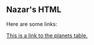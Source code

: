 <!DOCTYPE html>
<html>
<body>

<h2>Nazar's HTML</h2>
<p>Here are some links:</p>

<a href="planets.html" title="Planets">This is a link to the planets table.</a>

</body>
</html>
